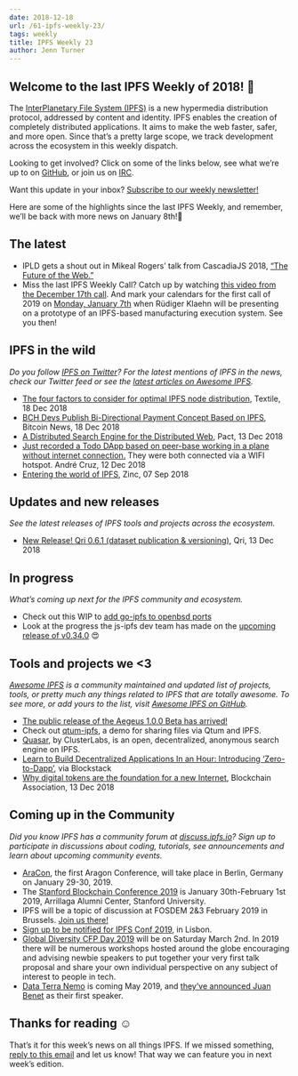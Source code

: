 ```yaml
---
date: 2018-12-18
url: /61-ipfs-weekly-23/
tags: weekly
title: IPFS Weekly 23
author: Jenn Turner
---
```


## Welcome to the last IPFS Weekly of 2018! 🎉

The [InterPlanetary File System (IPFS)](https://ipfs.io/) is a new hypermedia distribution protocol, addressed by content and identity. IPFS enables the creation of completely distributed applications. It aims to make the web faster, safer, and more open. Since that’s a pretty large scope, we track development across the ecosystem in this weekly dispatch.

Looking to get involved? Click on some of the links below, see what we’re up to on [GitHub](https://github.com/ipfs), or join us on [IRC](https://riot.im/app/#/room/#ipfs:matrix.org).

Want this update in your inbox? [Subscribe to our weekly newsletter!](http://eepurl.com/gL2Pi5)

Here are some of the highlights since the last IPFS Weekly, and remember, we’ll be back with more news on January 8th!👋

## The latest

+ IPLD gets a shout out in Mikeal Rogers’ talk from CascadiaJS 2018, [“The Future of the Web.”](https://www.youtube.com/watch?v=83Gws-dPL8A)
+ Miss the last IPFS Weekly Call? Catch up by watching [this video from the December 17th call](https://www.youtube.com/watch?v=_ucs3Iipuw8&feature=youtu.be). And mark your calendars for the first call of 2019 on [Monday, January 7th](https://discuss.ipfs.io/t/ipfs-all-hands-on-meeting/4146/11) when Rüdiger Klaehn will be presenting on a prototype of an IPFS-based manufacturing execution system. See you then!
 
## IPFS in the wild
*Do you follow [IPFS on Twitter](https://twitter.com/IPFSbot)? For the latest mentions of IPFS in the news, check our Twitter feed or see the [latest articles on Awesome IPFS](https://awesome.ipfs.io/categories/articles/).* 

+ [The four factors to consider for optimal IPFS node distribution](https://medium.com/@kyletut/the-ipfs-network-c815a735bd0d), Textile, 18 Dec 2018
+ [BCH Devs Publish Bi-Directional Payment Concept Based on IPFS](https://news.bitcoin.com/bch-devs-publish-bi-directional-payment-concept-based-on-ipfs/), Bitcoin News, 18 Dec 2018
+ [A Distributed Search Engine for the Distributed Web](https://blog.florence.chat/a-distributed-search-engine-for-the-distributed-web-39c377dc700e), Pact, 13 Dec 2018
+ [Just recorded a Todo DApp based on peer-base working in a plane without internet connection.](https://twitter.com/satazor/status/1073017115282673664) They were both connected via a WIFI hotspot. André Cruz, 12 Dec 2018
+ [Entering the world of IPFS](https://medium.com/zinc_work/entering-the-world-of-ipfs-6755cd10c462), Zinc, 07 Sep 2018

## Updates and new releases
*See the latest releases of IPFS tools and projects across the ecosystem.*

+ [New Release! Qri 0.6.1 (dataset publication & versioning)](https://discuss.ipfs.io/t/new-release-qri-0-6-1-dataset-publication-versioning/4459), Qri, 13 Dec 2018

## In progress
*What’s coming up next for the IPFS community and ecosystem.*

+ Check out this WIP to [add go-ipfs to openbsd ports](https://marc.info/?l=openbsd-ports-cvs&m=154513430817876&w=2)
+ Look at the progress the js-ipfs dev team has made on the [upcoming release of v0.34.0](https://github.com/ipfs/js-ipfs/issues/1721) 😍

## Tools and projects we <3
*[Awesome IPFS](https://awesome.ipfs.io/) is a community maintained and updated list of projects, tools, or pretty much any things related to IPFS that are totally awesome. To see more, or add yours to the list, visit [Awesome IPFS on GitHub](https://github.com/ipfs/awesome-ipfs).* 

+ [The public release of the Aegeus 1.0.0 Beta has arrived!](https://twitter.com/Aegeus_Coin/status/1074920193019781122)
+ Check out [qtum-ipfs](https://github.com/qtumproject/qtum-ipfs), a demo for sharing files via Qtum and IPFS.
+ [Quasar](https://clusterlabs.io/quasar/), by ClusterLabs, is an open, decentralized, anonymous search engine on IPFS.
+ [Learn to Build Decentralized Applications In an Hour: Introducing ‘Zero-to-Dapp’](https://blog.blockstack.org/learn-to-build-decentralized-applications-in-an-hour-introducing-zero-to-dapp/), via Blockstack
+ [Why digital tokens are the foundation for a new Internet](https://medium.com/@BlockchainAssoc/why-digital-tokens-are-the-foundation-for-a-new-internet-7a2dbbceb4f5), Blockchain Association, 13 Dec 2018

## Coming up in the Community
*Did you know IPFS has a community forum at [discuss.ipfs.io](https://discuss.ipfs.io/)? Sign up to participate in discussions about coding, tutorials, see announcements and learn about upcoming community events.*

+ [AraCon](https://blog.aragon.org/announcing-aracon-the-aragon-conference/), the first Aragon Conference, will take place in Berlin, Germany on January 29-30, 2019.
+ The [Stanford Blockchain Conference 2019](https://cyber.stanford.edu/sbc19) is January 30th-February 1st 2019, Arrillaga Alumni Center, Stanford University.
+ IPFS will be a topic of discussion at FOSDEM 2&3 February 2019 in Brussels. [Join us there!](https://fosdem.org/2019/)
+ [Sign up to be notified for IPFS Conf 2019](https://docs.google.com/forms/d/e/1FAIpQLSfJVVPwvp6RY3MUg1zAVl1g_5y2nGb7WJIMI1Hs6glzm7FLHQ/viewform), in Lisbon.
+ [Global Diversity CFP Day 2019](https://www.globaldiversitycfpday.com/) will be on Saturday March 2nd. In 2019 there will be numerous workshops hosted around the globe encouraging and advising newbie speakers to put together your very first talk proposal and share your own individual perspective on any subject of interest to people in tech.
+ [Data Terra Nemo](https://dtn.is/) is coming May 2019, and [they’ve announced Juan Benet](https://twitter.com/juanbenet/status/1059987667377577985) as their first speaker. 

## Thanks for reading ☺️

That’s it for this week’s news on all things IPFS. If we missed something, [reply to this email](mailto:newsletter@ipfs.io) and let us know! That way we can feature you in next week’s edition. 
